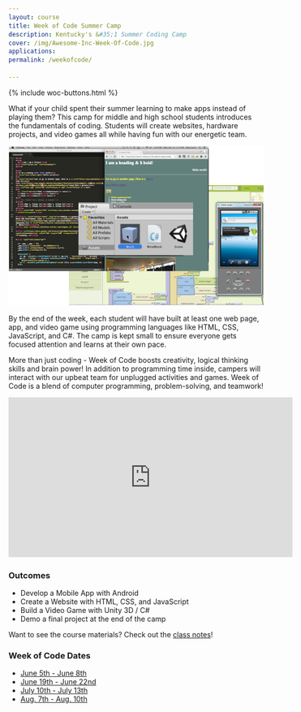 ```yaml
---
layout: course
title: Week of Code Summer Camp
description: Kentucky's &#35;1 Summer Coding Camp
cover: /img/Awesome-Inc-Week-Of-Code.jpg
applications: 
permalink: /weekofcode/

---
```


{% include woc-buttons.html %}

What if your child spent their summer learning to make apps instead of playing them? This camp for middle and high school students introduces the fundamentals of coding. Students will create websites, hardware projects, and video games all while having fun with our energetic team.

<img alt="Week of Code screenshots of app, game, website" src="/img/weekofcode_screenshots.png" class="img-responsive">

By the end of the week, each student will have built at least one web page, app, and video game using programming languages like HTML, CSS, JavaScript, and C#. The camp is kept small to ensure everyone gets focused attention and learns at their own pace.

More than just coding - Week of Code boosts creativity, logical thinking skills and brain power! In addition to programming time inside, campers will interact with our upbeat team for unplugged activities and games. Week of Code is a blend of computer programming, problem-solving, and teamwork!

<div class="embed-responsive embed-responsive-16by9"><iframe width="560" height="315" src="https://www.youtube.com/embed/daWr1oOWd-Y" frameborder="0" allowfullscreen></iframe></div>

### Outcomes

- Develop a Mobile App with Android
- Create a Website with HTML, CSS, and JavaScript
- Build a Video Game with Unity 3D / C#
- Demo a final project at the end of the camp

Want to see the course materials? Check out the [class notes](/notes/weekofcode/)!

### Week of Code Dates

- [June 5th - June 8th](https://www.eventbrite.com/e/week-of-code-summer-camp-june-lexington-tickets-32132513212)
- [June 19th - June 22nd](https://www.eventbrite.com/e/week-of-code-summer-camp-june-lexington-tickets-32166551020)
- [July 10th - July 13th](https://www.eventbrite.com/e/week-of-code-summer-camp-july-lexington-tickets-32167073583)
- [Aug. 7th - Aug. 10th](https://www.eventbrite.com/e/week-of-code-summer-camp-august-lexington-tickets-32167133763)
